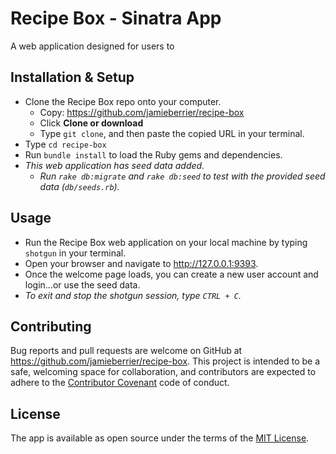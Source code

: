 # Recipe Box - Sinatra App

A web application designed for users to


## Installation & Setup

* Clone the Recipe Box repo onto your computer.
  * Copy: https://github.com/jamieberrier/recipe-box
  * Click **Clone or download**
  * Type `git clone`, and then paste the copied URL in your terminal.
* Type `cd recipe-box`
* Run `bundle install` to load the Ruby gems and dependencies.
* _This web application has seed data added._
  - _Run `rake db:migrate` and `rake db:seed` to test with the provided seed data (`db/seeds.rb`)._

## Usage

* Run the Recipe Box web application on your local machine by typing `shotgun` in your terminal.
* Open your browser and navigate to http://127.0.0.1:9393.
* Once the welcome page loads, you can create a new user account and login...or use the seed data.
* _To exit and stop the shotgun session, type `CTRL + C`._

## Contributing

Bug reports and pull requests are welcome on GitHub at https://github.com/jamieberrier/recipe-box. This project is intended to be a safe, welcoming space for collaboration, and contributors are expected to adhere to the [Contributor Covenant](http://contributor-covenant.org) code of conduct.

## License

The app is available as open source under the terms of the [MIT License](https://opensource.org/licenses/MIT).
